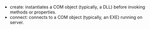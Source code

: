 - create: instantiates a COM object (typically, a DLL) before invoking methods or properties.
- connect: connects to a COM object (typically, an EXE) running on server.
